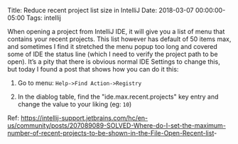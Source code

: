 Title: Reduce recent project list size in IntelliJ
Date: 2018-03-07 00:00:00-05:00
Tags: intellij



When opening a project from IntelliJ IDE, it will give you a list of
menu that contains your recent projects. This list however has default
of 50 items max, and sometimes I find it stretched the menu popup too
long and covered some of IDE the status line (which I need to verify the
project path to be open). It’s a pity that there is obvious normal IDE
Settings to change this, but today I found a post that shows how you can
do it this:

1.  Go to menu: `Help->Find Action->Registry`

2.  In the diablog table, find the "ide.max.recent.projects" key entry
    and change the value to your liking (eg: `10`)

Ref:
<https://intellij-support.jetbrains.com/hc/en-us/community/posts/207089089-SOLVED-Where-do-I-set-the-maximum-number-of-recent-projects-to-be-shown-in-the-File-Open-Recent-list>-

